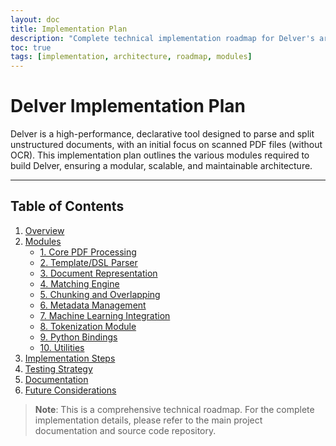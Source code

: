 ```yaml
---
layout: doc
title: Implementation Plan
description: "Complete technical implementation roadmap for Delver's architecture and development"
toc: true
tags: [implementation, architecture, roadmap, modules]
---
```


# Delver Implementation Plan

Delver is a high-performance, declarative tool designed to parse and split unstructured documents, with an initial focus on scanned PDF files (without OCR). This implementation plan outlines the various modules required to build Delver, ensuring a modular, scalable, and maintainable architecture.

---

## Table of Contents

1. [Overview](#overview)
2. [Modules](#modules)
   - [1. Core PDF Processing](#1-core-pdf-processing)
   - [2. Template/DSL Parser](#2-templatedsl-parser)
   - [3. Document Representation](#3-document-representation)
   - [4. Matching Engine](#4-matching-engine)
   - [5. Chunking and Overlapping](#5-chunking-and-overlapping)
   - [6. Metadata Management](#6-metadata-management)
   - [7. Machine Learning Integration](#7-machine-learning-integration)
   - [8. Tokenization Module](#8-tokenization-module)
   - [9. Python Bindings](#9-python-bindings)
   - [10. Utilities](#10-utilities)
3. [Implementation Steps](#implementation-steps)
4. [Testing Strategy](#testing-strategy)
5. [Documentation](#documentation)
6. [Future Considerations](#future-considerations)

> **Note**: This is a comprehensive technical roadmap. For the complete implementation details, please refer to the main project documentation and source code repository.